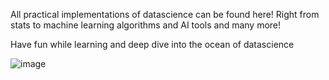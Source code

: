 All practical implementations of datascience can be found here! Right from stats to machine learning algorithms and AI tools and many more!

Have fun while learning and deep dive into the ocean of datascience








![image](https://user-images.githubusercontent.com/120645302/235365866-d2d97de8-1761-4a9a-9979-3e948acad515.png)


